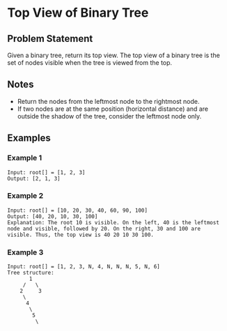 # Top View of Binary Tree

## Problem Statement
Given a binary tree, return its top view. The top view of a binary tree is the set of nodes visible when the tree is viewed from the top.

## Notes
- Return the nodes from the leftmost node to the rightmost node.
- If two nodes are at the same position (horizontal distance) and are outside the shadow of the tree, consider the leftmost node only.

## Examples

### Example 1
```
Input: root[] = [1, 2, 3]
Output: [2, 1, 3]
```

### Example 2
```
Input: root[] = [10, 20, 30, 40, 60, 90, 100]
Output: [40, 20, 10, 30, 100]
Explanation: The root 10 is visible. On the left, 40 is the leftmost node and visible, followed by 20. On the right, 30 and 100 are visible. Thus, the top view is 40 20 10 30 100.
```

### Example 3
```
Input: root[] = [1, 2, 3, N, 4, N, N, N, 5, N, 6]
Tree structure:
       1
     /   \
    2     3
     \
      4
       \
        5
         \
